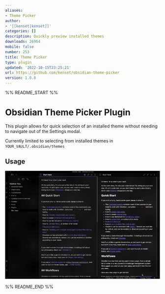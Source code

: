 ```yaml
---
aliases:
- Theme Picker
author:
- '[[kenset|kenset]]'
categories: []
description: Quickly preview installed themes
downloads: 26964
mobile: false
number: 253
title: Theme Picker
type: plugin
updated: '2022-10-15T23:25:21'
url: https://github.com/kenset/obsidian-theme-picker
version: 1.0.8
---
```


%% README_START %%

# Obsidian Theme Picker Plugin

This plugin allows for quick selection of an installed theme without needing to navigate out of the Settings modal.

Currently limited to selecting from installed themes in `YOUR_VAULT/.obsidian/themes`

## Usage
![Plugin Usage GIF](https://raw.githubusercontent.com/kenset/obsidian-theme-picker/next/obsidian-theme-picker-usage.gif)


%% README_END %%